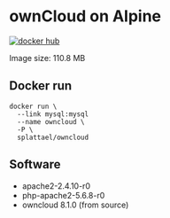 # ownCloud on Alpine

[![docker hub](https://img.shields.io/badge/docker-image-blue.svg?style=flat-square)](https://registry.hub.docker.com/u/splattael/owncloud/)

Image size: 110.8 MB

## Docker run

    docker run \
      --link mysql:mysql
      --name owncloud \
      -P \
      splattael/owncloud

## Software

* apache2-2.4.10-r0
* php-apache2-5.6.8-r0
* owncloud 8.1.0 (from source)
